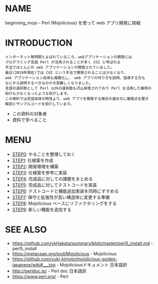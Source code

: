 # NAME

beginning_mojo - Perl (Mojolicious) を使って web アプリ開発に挑戦

# INTRODUCTION

```
インターネット黎明期とよばれているころ、webアプリケーションの開発には
プログラミング言語 Perl が活用されることが多く CGI と呼ばれる
手法でほとんどの web アプリケーションが開発されていました。
最近(2019年現在)では CGI という手法で開発されることは少なくなり、
web アプリケーション自体も複雑化し、 web アプリの作り方を説明、指導する方も
なにから説明するべきなのか大変難しくなりました。
言語の選択肢として Perl 以外の選択肢も沢山用意されており Perl を活用した事例の
紹介も少なくなったような気がします。
この資料では言語自体の特性より、web アプリを開発する場合の進め方に着眼点を置き
解説とサンプルコードを紹介しています。
```

- この資料の対象者
- 資料で学べること

# MENU

- [STEP0](/step0): やることを整理しておく
- [STEP1](/step1): 仕様案を作成
- [STEP2](/step2): 開発環境を構築
- [STEP3](/step3): 仕様案を参考に実装
- [STEP4](/step4): 完成品に対しての課題をまとめる
- [STEP5](/step5): 完成品に対してテストコードを実装
- [STEP6](/step6): テストコードと機能追加実装を同時にすすめる
- [STEP7](/step7): 保守と拡張性が高い構造体に変更する準備
- [STEP8](/step8): Mojolicious ベースにリファクタリングをする
- [STEP9](/step9): 新しい機能を追加する

# SEE ALSO

- <https://github.com/ykHakata/summary/blob/master/perl5_install.md> - perl5_install
- <https://metacpan.org/pod/Mojolicious> - Mojolicious
- <https://github.com/yuki-kimoto/mojolicious-guides-japanese/wiki#___top> - Mojoliciousドキュメント 日本語訳
- <http://perldoc.jp/> - Perl doc 日本語訳
- <https://www.perl.org/> - Perl
